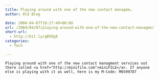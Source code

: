 ```yaml
---
title: Playing around with one of the new contact managme…
author: Old Blog

date: 2004-04-07T19:27:49+00:00
url: /2004/04/07/playing-around-with-one-of-the-new-contact-managme/
short-url:
  - http://bit.ly/gB5Og8
categories:
  - Tech

---
```

<div class='microid-http+http:sha1:933cab91fb6a4659770f3b322e564e64961c473c'>
  
    Playing around with one of the new contact managment services out there called <a href="http://minifile.com">miniFILE</a>. If anyone else is playing with it as well, here is my M-Code: M6599787
  
